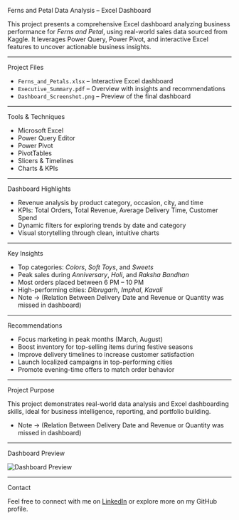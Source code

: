 Ferns and Petal Data Analysis – Excel Dashboard

This project presents a comprehensive Excel dashboard analyzing business performance for *Ferns and Petal*, using real-world sales data sourced from Kaggle. It leverages Power Query, Power Pivot, and interactive Excel features to uncover actionable business insights.

---

 Project Files

- `Ferns_and_Petals.xlsx` – Interactive Excel dashboard  
- `Executive_Summary.pdf` – Overview with insights and recommendations  
- `Dashboard_Screenshot.png` – Preview of the final dashboard

---

Tools & Techniques

- Microsoft Excel  
- Power Query Editor  
- Power Pivot  
- PivotTables  
- Slicers & Timelines  
- Charts & KPIs

---

Dashboard Highlights

- Revenue analysis by product category, occasion, city, and time  
- KPIs: Total Orders, Total Revenue, Average Delivery Time, Customer Spend  
- Dynamic filters for exploring trends by date and category  
- Visual storytelling through clean, intuitive charts

---

Key Insights

- Top categories: *Colors*, *Soft Toys*, and *Sweets*  
- Peak sales during *Anniversary*, *Holi*, and *Raksha Bandhan*  
- Most orders placed between 6 PM – 10 PM  
- High-performing cities: *Dibrugarh*, *Imphal*, *Kavali*
- Note -> (Relation Between Delivery Date and Revenue or Quantity was missed in dashboard)

---

Recommendations

- Focus marketing in peak months (March, August)  
- Boost inventory for top-selling items during festive seasons  
- Improve delivery timelines to increase customer satisfaction  
- Launch localized campaigns in top-performing cities  
- Promote evening-time offers to match order behavior

---

Project Purpose

This project demonstrates real-world data analysis and Excel dashboarding skills, ideal for business intelligence, reporting, and portfolio building.
- Note -> (Relation Between Delivery Date and Revenue or Quantity was missed in dashboard)


---

Dashboard Preview

![Dashboard Preview](Dashboard_Screenshot.png)

---

Contact

Feel free to connect with me on [LinkedIn](www.linkedin.com/in/ahmad-shahzad-46a744248) or explore more on my GitHub profile.

